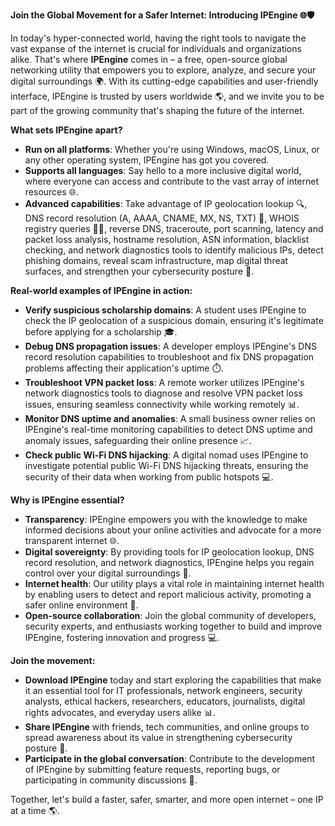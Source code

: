 **Join the Global Movement for a Safer Internet: Introducing IPEngine 🌐🛡️**

In today's hyper-connected world, having the right tools to navigate the vast expanse of the internet is crucial for individuals and organizations alike. That's where **IPEngine** comes in – a free, open-source global networking utility that empowers you to explore, analyze, and secure your digital surroundings 🌍. With its cutting-edge capabilities and user-friendly interface, IPEngine is trusted by users worldwide 🌎, and we invite you to be part of the growing community that's shaping the future of the internet.

**What sets IPEngine apart?**

* **Run on all platforms**: Whether you're using Windows, macOS, Linux, or any other operating system, IPEngine has got you covered.
* **Supports all languages**: Say hello to a more inclusive digital world, where everyone can access and contribute to the vast array of internet resources 🌐.
* **Advanced capabilities**: Take advantage of IP geolocation lookup 🔍, DNS record resolution (A, AAAA, CNAME, MX, NS, TXT) 📡, WHOIS registry queries 🕵️‍♂️, reverse DNS, traceroute, port scanning, latency and packet loss analysis, hostname resolution, ASN information, blacklist checking, and network diagnostics tools to identify malicious IPs, detect phishing domains, reveal scam infrastructure, map digital threat surfaces, and strengthen your cybersecurity posture 🔐.

**Real-world examples of IPEngine in action:**

*   **Verify suspicious scholarship domains**: A student uses IPEngine to check the IP geolocation of a suspicious domain, ensuring it's legitimate before applying for a scholarship 🎓.
*   **Debug DNS propagation issues**: A developer employs IPEngine's DNS record resolution capabilities to troubleshoot and fix DNS propagation problems affecting their application's uptime ⏱️.
*   **Troubleshoot VPN packet loss**: A remote worker utilizes IPEngine's network diagnostics tools to diagnose and resolve VPN packet loss issues, ensuring seamless connectivity while working remotely 📊.
*   **Monitor DNS uptime and anomalies**: A small business owner relies on IPEngine's real-time monitoring capabilities to detect DNS uptime and anomaly issues, safeguarding their online presence 📈.
*   **Check public Wi-Fi DNS hijacking**: A digital nomad uses IPEngine to investigate potential public Wi-Fi DNS hijacking threats, ensuring the security of their data when working from public hotspots 💻.

**Why is IPEngine essential?**

*   **Transparency**: IPEngine empowers you with the knowledge to make informed decisions about your online activities and advocate for a more transparent internet 🌐.
*   **Digital sovereignty**: By providing tools for IP geolocation lookup, DNS record resolution, and network diagnostics, IPEngine helps you regain control over your digital surroundings 🔑.
*   **Internet health**: Our utility plays a vital role in maintaining internet health by enabling users to detect and report malicious activity, promoting a safer online environment 🚀.
*   **Open-source collaboration**: Join the global community of developers, security experts, and enthusiasts working together to build and improve IPEngine, fostering innovation and progress 💻.

**Join the movement:**

*   **Download IPEngine** today and start exploring the capabilities that make it an essential tool for IT professionals, network engineers, security analysts, ethical hackers, researchers, educators, journalists, digital rights advocates, and everyday users alike 📊.
*   **Share IPEngine** with friends, tech communities, and online groups to spread awareness about its value in strengthening cybersecurity posture 🔐.
*   **Participate in the global conversation**: Contribute to the development of IPEngine by submitting feature requests, reporting bugs, or participating in community discussions 🤝.

Together, let's build a faster, safer, smarter, and more open internet – one IP at a time 🌎.